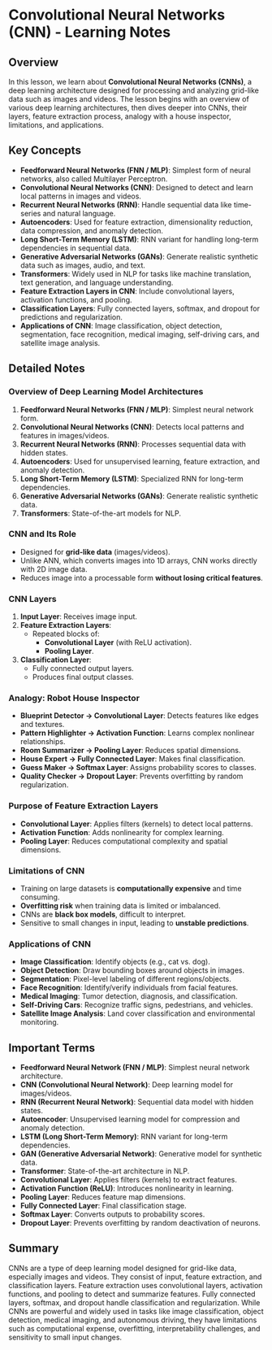 # Convolutional Neural Networks (CNN) - Learning Notes

## Overview
In this lesson, we learn about **Convolutional Neural Networks (CNNs)**, a deep learning architecture designed for processing and analyzing grid-like data such as images and videos. The lesson begins with an overview of various deep learning architectures, then dives deeper into CNNs, their layers, feature extraction process, analogy with a house inspector, limitations, and applications.

## Key Concepts
- **Feedforward Neural Networks (FNN / MLP)**: Simplest form of neural networks, also called Multilayer Perceptron.
- **Convolutional Neural Networks (CNN)**: Designed to detect and learn local patterns in images and videos.
- **Recurrent Neural Networks (RNN)**: Handle sequential data like time-series and natural language.
- **Autoencoders**: Used for feature extraction, dimensionality reduction, data compression, and anomaly detection.
- **Long Short-Term Memory (LSTM)**: RNN variant for handling long-term dependencies in sequential data.
- **Generative Adversarial Networks (GANs)**: Generate realistic synthetic data such as images, audio, and text.
- **Transformers**: Widely used in NLP for tasks like machine translation, text generation, and language understanding.
- **Feature Extraction Layers in CNN**: Include convolutional layers, activation functions, and pooling.
- **Classification Layers**: Fully connected layers, softmax, and dropout for predictions and regularization.
- **Applications of CNN**: Image classification, object detection, segmentation, face recognition, medical imaging, self-driving cars, and satellite image analysis.

## Detailed Notes

### Overview of Deep Learning Model Architectures
1. **Feedforward Neural Networks (FNN / MLP)**: Simplest neural network form.
2. **Convolutional Neural Networks (CNN)**: Detects local patterns and features in images/videos.
3. **Recurrent Neural Networks (RNN)**: Processes sequential data with hidden states.
4. **Autoencoders**: Used for unsupervised learning, feature extraction, and anomaly detection.
5. **Long Short-Term Memory (LSTM)**: Specialized RNN for long-term dependencies.
6. **Generative Adversarial Networks (GANs)**: Generate realistic synthetic data.
7. **Transformers**: State-of-the-art models for NLP.

### CNN and Its Role
- Designed for **grid-like data** (images/videos).
- Unlike ANN, which converts images into 1D arrays, CNN works directly with 2D image data.
- Reduces image into a processable form **without losing critical features**.

### CNN Layers
1. **Input Layer**: Receives image input.
2. **Feature Extraction Layers**:
   - Repeated blocks of:
     - **Convolutional Layer** (with ReLU activation).
     - **Pooling Layer**.
3. **Classification Layer**:
   - Fully connected output layers.
   - Produces final output classes.

### Analogy: Robot House Inspector
- **Blueprint Detector → Convolutional Layer**: Detects features like edges and textures.
- **Pattern Highlighter → Activation Function**: Learns complex nonlinear relationships.
- **Room Summarizer → Pooling Layer**: Reduces spatial dimensions.
- **House Expert → Fully Connected Layer**: Makes final classification.
- **Guess Maker → Softmax Layer**: Assigns probability scores to classes.
- **Quality Checker → Dropout Layer**: Prevents overfitting by random regularization.

### Purpose of Feature Extraction Layers
- **Convolutional Layer**: Applies filters (kernels) to detect local patterns.
- **Activation Function**: Adds nonlinearity for complex learning.
- **Pooling Layer**: Reduces computational complexity and spatial dimensions.

### Limitations of CNN
- Training on large datasets is **computationally expensive** and time consuming.
- **Overfitting risk** when training data is limited or imbalanced.
- CNNs are **black box models**, difficult to interpret.
- Sensitive to small changes in input, leading to **unstable predictions**.

### Applications of CNN
- **Image Classification**: Identify objects (e.g., cat vs. dog).
- **Object Detection**: Draw bounding boxes around objects in images.
- **Segmentation**: Pixel-level labeling of different regions/objects.
- **Face Recognition**: Identify/verify individuals from facial features.
- **Medical Imaging**: Tumor detection, diagnosis, and classification.
- **Self-Driving Cars**: Recognize traffic signs, pedestrians, and vehicles.
- **Satellite Image Analysis**: Land cover classification and environmental monitoring.

## Important Terms
- **Feedforward Neural Network (FNN / MLP)**: Simplest neural network architecture.
- **CNN (Convolutional Neural Network)**: Deep learning model for images/videos.
- **RNN (Recurrent Neural Network)**: Sequential data model with hidden states.
- **Autoencoder**: Unsupervised learning model for compression and anomaly detection.
- **LSTM (Long Short-Term Memory)**: RNN variant for long-term dependencies.
- **GAN (Generative Adversarial Network)**: Generative model for synthetic data.
- **Transformer**: State-of-the-art architecture in NLP.
- **Convolutional Layer**: Applies filters (kernels) to extract features.
- **Activation Function (ReLU)**: Introduces nonlinearity in learning.
- **Pooling Layer**: Reduces feature map dimensions.
- **Fully Connected Layer**: Final classification stage.
- **Softmax Layer**: Converts outputs to probability scores.
- **Dropout Layer**: Prevents overfitting by random deactivation of neurons.

## Summary
CNNs are a type of deep learning model designed for grid-like data, especially images and videos. They consist of input, feature extraction, and classification layers. Feature extraction uses convolutional layers, activation functions, and pooling to detect and summarize features. Fully connected layers, softmax, and dropout handle classification and regularization. While CNNs are powerful and widely used in tasks like image classification, object detection, medical imaging, and autonomous driving, they have limitations such as computational expense, overfitting, interpretability challenges, and sensitivity to small input changes.
